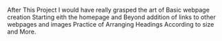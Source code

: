 After This Project I would have really grasped the art of Basic webpage creation
Starting eith the homepage and Beyond addition of links to other webpages and images
Practice of Arranging Headings According to size and More. 
